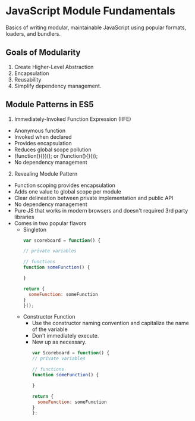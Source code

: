 # JavaScript Module Fundamentals

Basics of writing modular, maintainable JavaScript using popular formats, loaders, and bundlers.

## Goals of Modularity

 1. Create Higher-Level Abstraction
 2. Encapsulation
 3. Reusability
 4. Simplify dependency management.

## Module Patterns in ES5

1. Immediately-Invoked Function Expression (IIFE)
  * Anonymous function
  * Invoked when declared
  * Provides encapsulation
  * Reduces global scope pollution
  * (function(){})(); or (function(){}());
  * No dependency management
  
2. Revealing Module Pattern
  * Function scoping provides encapsulation
  * Adds one value to global scope per module
  * Clear delineation between private implementation and public API
  * No dependency management
  * Pure JS that works in modern browsers and doesn't required 3rd party libraries
  * Comes in two popular flavors
    - Singleton
        ```javascript
        var scoreboard = function() {
      
        // private variables
      
        // functions
        function someFunction() {
      
        }
      
        return {
		  someFunction: someFunction      
        }
        }();
        ```
    - Constructor Function
      - Use the constructor naming convention and capitalize the name of the variable
      - Don't immediately execute.
      - New up as necessary.	
    	```javascript
    	var Scoreboard = function() {
        // private variables
      
        // functions
        function someFunction() {
      
        }
      
        return {
		  someFunction: someFunction      
        }
        };
		```